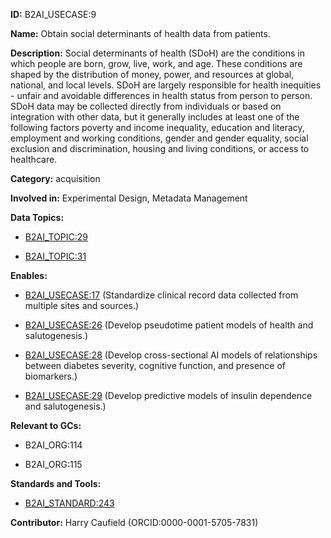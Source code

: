 **ID:** B2AI_USECASE:9

**Name:** Obtain social determinants of health data from patients.

**Description:** Social determinants of health (SDoH) are the conditions in which people are born, grow, live, work, and age. These conditions are shaped by the distribution of money, power, and resources at global, national, and local levels. SDoH are largely responsible for health inequities - unfair and avoidable differences in health status from person to person. SDoH data may be collected directly from individuals or based on integration with other data, but it generally includes at least one of the following factors poverty and income inequality, education and literacy, employment and working conditions, gender and gender equality, social exclusion and discrimination, housing and living conditions, or access to healthcare.

**Category:** acquisition

**Involved in:** Experimental Design, Metadata Management

**Data Topics:**

- [B2AI_TOPIC:29](../topics/SDoH.markdown)

- [B2AI_TOPIC:31](../topics/Survey.markdown)

**Enables:**

- [B2AI_USECASE:17](../usecases/standardize-clinical-record-data-collected-from-multiple-sites-and-sources.markdown) (Standardize clinical record data collected from multiple sites and sources.)

- [B2AI_USECASE:26](../usecases/develop-pseudotime-patient-models-of-health-and-salutogenesis.markdown) (Develop pseudotime patient models of health and salutogenesis.)

- [B2AI_USECASE:28](../usecases/develop-cross-sectional-ai-models-of-relationships-between-diabetes-severity-cognitive-function-and-presence-of-biomarkers.markdown) (Develop cross-sectional AI models of relationships between diabetes severity, cognitive function, and presence of biomarkers.)

- [B2AI_USECASE:29](../usecases/develop-predictive-models-of-insulin-dependence-and-salutogenesis.markdown) (Develop predictive models of insulin dependence and salutogenesis.)

**Relevant to GCs:**

- B2AI_ORG:114

- B2AI_ORG:115

**Standards and Tools:**

- [B2AI_STANDARD:243](https://b2ai.standards.synapse.org/Explore/Standard/DetailsPage?id=B2AI_STANDARD:243)

**Contributor:** Harry Caufield
 (ORCID:0000-0001-5705-7831)

